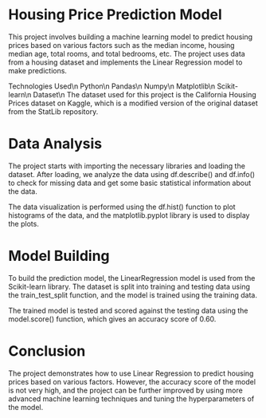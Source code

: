 # Housing Price Prediction Model
This project involves building a machine learning model to predict housing prices based on various factors such as the median income, housing median age, total rooms, and total bedrooms, etc. The project uses data from a housing dataset and implements the Linear Regression model to make predictions.

Technologies Used\n
Python\n
Pandas\n
Numpy\n
Matplotlib\n
Scikit-learn\n
Dataset\n
The dataset used for this project is the California Housing Prices dataset on Kaggle, which is a modified version of the original dataset from the StatLib repository.

# Data Analysis
The project starts with importing the necessary libraries and loading the dataset. After loading, we analyze the data using df.describe() and df.info() to check for missing data and get some basic statistical information about the data.

The data visualization is performed using the df.hist() function to plot histograms of the data, and the matplotlib.pyplot library is used to display the plots.

# Model Building
To build the prediction model, the LinearRegression model is used from the Scikit-learn library. The dataset is split into training and testing data using the train_test_split function, and the model is trained using the training data.

The trained model is tested and scored against the testing data using the model.score() function, which gives an accuracy score of 0.60.

# Conclusion

The project demonstrates how to use Linear Regression to predict housing prices based on various factors. However, the accuracy score of the model is not very high, and the project can be further improved by using more advanced machine learning techniques and tuning the hyperparameters of the model.



